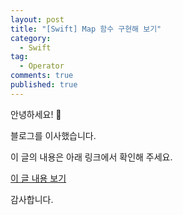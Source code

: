 ```yaml
---
layout: post
title: "[Swift] Map 함수 구현해 보기"
category: 
  - Swift
tag:
  - Operator
comments: true
published: true
---
```


안녕하세요! 👋

블로그를 이사했습니다.

이 글의 내용은 아래 링크에서 확인해 주세요.

[이 글 내용 보기](https://gitminam.com/blog/ios/swift/swift-map/)

감사합니다.